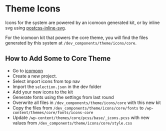 # Theme Icons

Icons for the system are powered by an icomoon generated kit, or by inline svg using [postcss-inline-svg](https://github.com/TrySound/postcss-inline-svg).

For the icomoon kit that powers the core theme, you will find the files generated by this system at `/dev_components/theme/icons/core`.

## How to Add Some to Core Theme

* Go to [icomoon](https://icomoon.io/app/#/projects)
* Create a new project. 
* Select import icons from top nav
* Import the `selection.json` in the dev folder
* Add your new icons to the kit
* Generate fonts using the settings from last round
* Overwrite all files in `/dev_components/theme/icons/core` with this new kit
* Copy the files from `/dev_components/theme/icons/core/fonts` to `/wp-content/themes/core/fonts/icons-core`
* Update `/wp-content/themes/core/pcss/base/_icons.pcss` with new values from `/dev_components/theme/icons/core/style.css`